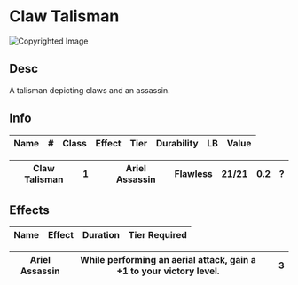 # Claw Talisman

![Copyrighted Image](ClawTalisman.png)

## Desc

A talisman depicting claws and an assassin.

## Info

| Name | # | Class | Effect | Tier | Durability | LB | Value |
| :--: | :-: | :---: | :----: | :--: | :--------: | :-: | :---: |

| Claw Talisman | 1 |  | Ariel Assassin | Flawless | 21/21 | 0.2 | ? |
| ------------- | - | - | -------------- | -------- | ----- | --- | - |

## Effects

| Name | Effect | Duration | Tier Required |
| :--- | :----: | :------: | :-----------: |

| Ariel Assassin | While performing an aerial attack, gain a +1 to your victory level. |  | 3 |
| -------------- | ------------------------------------------------------------------- | - | - |
